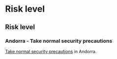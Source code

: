 # Risk level

## Risk level

### Andorra - Take normal security precautions

[Take normal security precautions](#levels "Risk Levels") in Andorra.